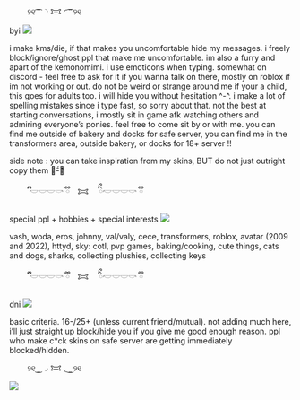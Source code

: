 　　               ୨୧ ͡   ͡   ◝ 𐂯 ◜ ͡   ͡    ୨୧

 byi  ![](https://64.media.tumblr.com/tumblr_m9g5tzEbZ91qid2nw.gif)

i make kms/die, if that makes you uncomfortable hide my messages. i freely block/ignore/ghost ppl that make me uncomfortable. im also a furry and apart of the kemonomimi. i use emoticons when typing. somewhat on discord - feel free to ask for it if you wanna talk on there, mostly on roblox if im not working or out. do not be weird or strange around me if your a child, this goes for adults too. i will hide you without hesitation ^-^. i make a lot of spelling mistakes since i type fast, so sorry about that. not the best at starting conversations, i mostly sit in game afk watching others and admiring everyone’s ponies. feel free to come sit by or with me. you can find me outside of bakery and docks for safe server, you can find me in the transformers area, outside bakery, or docks for 18+ server !! 


side note : you can take inspiration from my skins, BUT do not just outright copy them ･᷄-･᷅ 


　　        ྀི 𓎢𓎟𓎟𓎡 ྀི　𐂯　 ིྀ𓎢𓎟𓎟𓎡 ྀི



special ppl + hobbies + special interests ![](https://64.media.tumblr.com/tumblr_m9g5ucmwHY1qid2nw.gif)

vash, woda, eros, johnny, val/valy, cece, transformers, roblox, avatar (2009 and 2022), httyd, sky: cotl, pvp games, baking/cooking, cute things, cats and dogs, sharks, collecting plushies, collecting keys

　　        ྀི 𓎢𓎟𓎟𓎡 ྀི　𐂯　 ིྀ𓎢𓎟𓎟𓎡 ྀི

dni ![](https://64.media.tumblr.com/tumblr_m9g5tcXoj41qid2nw.gif)

basic criteria.  16-/25+ (unless current friend/mutual). not adding much here, i’ll just straight up block/hide you if you give me good enough reason. ppl who make c*ck skins on safe server are getting immediately blocked/hidden.

　　               ୨୧ ͜   ͜   ◞ 𐂯 ◟ ͜   ͜    ୨୧

            
![](https://cdn.discordapp.com/attachments/844985759504138291/1315487525682413640/image.jpg?ex=675796ba&is=6756453a&hm=85454bfa24eee78e7c8648c1c9ba7685d23815cc1dbec034d570d68ff3867177&)
⠀
